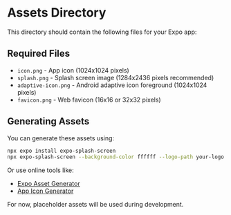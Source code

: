# Assets Directory

This directory should contain the following files for your Expo app:

## Required Files
- `icon.png` - App icon (1024x1024 pixels)
- `splash.png` - Splash screen image (1284x2436 pixels recommended)
- `adaptive-icon.png` - Android adaptive icon foreground (1024x1024 pixels)
- `favicon.png` - Web favicon (16x16 or 32x32 pixels)

## Generating Assets
You can generate these assets using:
```bash
npx expo install expo-splash-screen
npx expo-splash-screen --background-color ffffff --logo-path your-logo.png
```

Or use online tools like:
- [Expo Asset Generator](https://expo.github.io/expo-cli/assets)
- [App Icon Generator](https://appicon.co/)

For now, placeholder assets will be used during development. 
